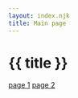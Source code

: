 ```yaml
---
layout: index.njk
title: Main page
---
```

<h1>{{ title }}</h1>
<a href="/articles/first-level/second-level">page 1</a>
<a href="/articles/other-page">page 2 </a>